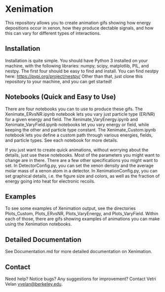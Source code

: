 # Xenimation

This repository allows you to create animation gifs showing how energy depositions occur in xenon, how they produce dectable signals, and how this can vary for different types of interactions.

## Installation

Installation is quite simple. You should have Python 3 installed on your machine, with the following libraries: numpy, scipy, matplotlib, PIL, and nestpy. The first four should be easy to find and install. You can find nestpy here: https://pypi.org/project/nestpy/ Other than that, just clone this repository to your machine, and you can get started!

## Notebooks (Quick and Easy to Use)

There are four notebooks you can to use to produce these gifs. The Xenimate_ERvsNR.ipynb notebook lets you vary just particle type (ER/NR) for a given energy and field. The Xenimate_VaryEnergy.ipynb and Xenimate_VaryField.ipynb notebooks let you vary energy or field, while keeping the other and particle type constant. The Xenimate_Custom.ipynb notebook lets you define a custom path through various energies, fields, and particle types. See each notebook for more details.

If you just want to create quick animations, without worrying about the details, just use these notebooks. Most of the parameters you might want to change are in there. There are a few other specifications you might want to set. In DetectorConfig.py, you can set the xenon density and the average molar mass of a xenon atom in a detector. In XenimationConfig.py, you can set graphical details, i.e. the figure size and colors, as well as the fraction of energy going into heat for electronic recoils.

## Examples

To see some examples of Xenimation output, see the directories Plots_Custom, Plots_ERvsNR, Plots_VaryEnergy, and Plots_VaryField. Within each of those, there are gifs showing examples of animations you can make using the Xenimation notebooks.

## Detailed Documentation

See Documentation.md for more detailed documentation on Xenimation.

## Contact

Need help? Notice bugs? Any suggestions for improvement? Contact Vetri Velan <vvelan@berkeley.edu>.
